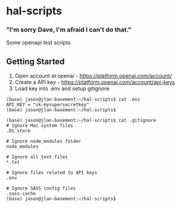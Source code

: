 # hal-scripts
### "I'm sorry Dave, I'm afraid I can't do that."  
Some openapi test scripts


## Getting Started

1. Open account at openai - https://platform.openai.com/account/
2. Create a API key - https://platform.openai.com/account/api-keys
3. Load key into .env and setup gitignore
```
(base) jason@jlan-basement:~/hal-scripts$ cat .env
API_KEY = "sk-mysupersecretkey"
(base) jason@jlan-basement:~/hal-scripts$

(base) jason@jlan-basement:~/hal-scripts$ cat .gitignore
# Ignore Mac system files
.DS_store

# Ignore node_modules folder
node_modules

# Ignore all text files
*.txt

# Ignore files related to API keys
.env

# Ignore SASS config files
.sass-cache
(base) jason@jlan-basement:~/hal-scripts$

```
